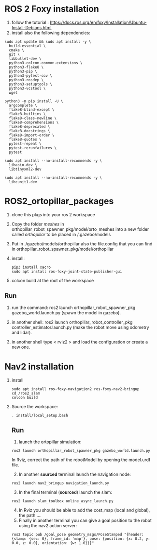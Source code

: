 # ROS 2 Foxy installation
1. follow the tutorial : https://docs.ros.org/en/foxy/Installation/Ubuntu-Install-Debians.html
2. install also the following dependencies:
```
sudo apt update && sudo apt install -y \
  build-essential \
  cmake \
  git \
  libbullet-dev \
  python3-colcon-common-extensions \
  python3-flake8 \
  python3-pip \
  python3-pytest-cov \
  python3-rosdep \
  python3-setuptools \
  python3-vcstool \
  wget

python3 -m pip install -U \
  argcomplete \
  flake8-blind-except \
  flake8-builtins \
  flake8-class-newline \
  flake8-comprehensions \
  flake8-deprecated \
  flake8-docstrings \
  flake8-import-order \
  flake8-quotes \
  pytest-repeat \
  pytest-rerunfailures \
  pytest

sudo apt install --no-install-recommends -y \
  libasio-dev \
  libtinyxml2-dev

sudo apt install --no-install-recommends -y \
  libcunit1-dev
   ```

# ROS2_ortopillar_packages

1. clone this pkgs into your ros 2 workspace

2. Copy the folder *meshes* in orthopillar_robot_spawner_pkg/model/orto_meshes into a new folder called *orthopillar* to be placed in /.gazebo/models 

3. Put in ./gazebo/models/orthopillar also the file.config that you can find in orthopillar_robot_spawner_pkg/model/orthopillar
4. install: 
   ```
   pip3 install xacro
   sudo apt install ros-foxy-joint-state-publisher-gui
   ```

5. colcon build at the root of the workspace
## Run 

1. run the command: ros2 launch orthopillar_robot_spawner_pkg gazebo_world.launch.py (spawn the model in gazebo).

2. in another shell: ros2 launch orthopillar_robot_controller_pkg controller_estimator.launch.py (make the robot move using odometry and lidar).

3.  in another shell type < rviz2 > and load the configuration or create a new one.

# Nav2 installation
1. install
   ```
   sudo apt install ros-foxy-navigation2 ros-foxy-nav2-bringup
   cd /ros2_slam
   colcon build
   ```
2. Source the workspace: 
   ``` 
   . install/local_setup.bash
   ```
   ## Run 
   1. launch the ortopillar simulation:
   ```
   ros2 launch orthopillar_robot_spawner_pkg gazebo_world.launch.py
   ```
   In Rviz, correct the path of the robotModel by opening the model.urdf file.

   2. In another __sourced__ terminal launch the navigation node:
   ```
   ros2 launch nav2_bringup navigation_launch.py
   ```
   3. In the final terminal (__sourced__) launch the slam:
   ```
   ros2 launch slam_toolbox online_async_launch.py
   ```
   4. In Rviz you should be able to add the cost_map (local and global), the path ....
   5. Finally in another terminal you can give a goal position to the robot using the nav2 action server:
   ```
   ros2 topic pub /goal_pose geometry_msgs/PoseStamped "{header: {stamp: {sec: 0}, frame_id: 'map'}, pose: {position: {x: 0.2, y: 0.0, z: 0.0}, orientation: {w: 1.0}}}"
   ```

  



 
